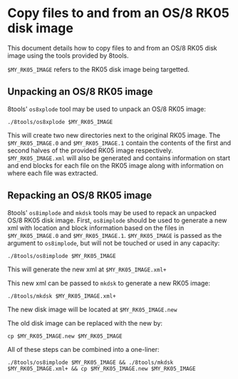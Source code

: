 # Copy files to and from an OS/8 RK05 disk image
This document details how to copy files to and from an OS/8 RK05 disk image using the tools provided by 8tools.

`$MY_RK05_IMAGE` refers to the RK05 disk image being targetted.

## Unpacking an OS/8 RK05 image
8tools' `os8xplode` tool may be used to unpack an OS/8 RK05 image:
```
./8tools/os8xplode $MY_RK05_IMAGE
```

This will create two new directories next to the original RK05 image.
The `$MY_RK05_IMAGE.0` and `$MY_RK05_IMAGE.1` contain the contents of the first and second halves of the provided RK05 image respectively.
`$MY_RK05_IMAGE.xml` will also be generated and contains information on start and end blocks for each file on the RK05 image along with information on where each file was extracted.

## Repacking an OS/8 RK05 image
8tools' `os8implode` and `mkdsk` tools may be used to repack an unpacked OS/8 RK05 disk image.
First, `os8implode` should be used to generate a new xml with location and block information based on the files in `$MY_RK05_IMAGE.0` and `$MY_RK05_IMAGE.1`.
`$MY_RK05_IMAGE` is passed as the argument to `os8implode`, but will not be touched or used in any capacity:
```
./8tools/os8implode $MY_RK05_IMAGE
```

This will generate the new xml at `$MY_RK05_IMAGE.xml+`

This new xml can be passed to `mkdsk` to generate a new RK05 image:
```
./8tools/mkdsk $MY_RK05_IMAGE.xml+
```
The new disk image will be located at `$MY_RK05_IMAGE.new`

The old disk image can be replaced with the new by:
```
cp $MY_RK05_IMAGE.new $MY_RK05_IMAGE
```

All of these steps can be combined into a one-liner:
```
./8tools/os8implode $MY_RK05_IMAGE && ./8tools/mkdsk $MY_RK05_IMAGE.xml+ && cp $MY_RK05_IMAGE.new $MY_RK05_IMAGE
```
